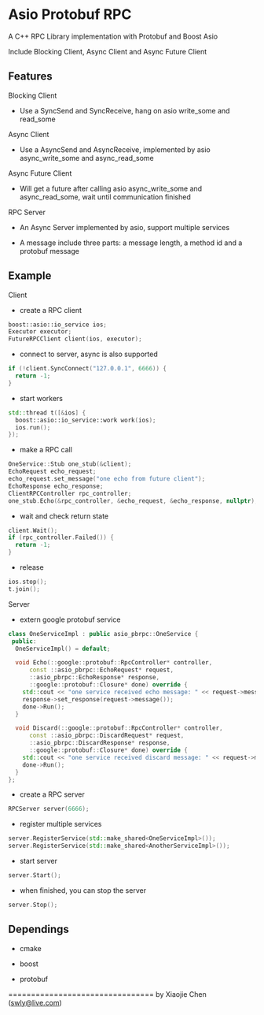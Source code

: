 # Asio Protobuf RPC

A C++ RPC Library implementation with Protobuf and Boost Asio

Include Blocking Client, Async Client and Async Future Client


## Features

Blocking Client

* Use a SyncSend and SyncReceive, hang on asio write_some and read_some

Async Client

* Use a AsyncSend and AsyncReceive, implemented by asio async_write_some and async_read_some

Async Future Client

* Will get a future after calling asio async_write_some and async_read_some, wait until communication finished

RPC Server

* An Async Server implemented by asio, support multiple services

* A message include three parts: a message length, a method id and a protobuf message


## Example

Client

* create a RPC client

```c++
boost::asio::io_service ios;
Executor executor;
FutureRPCClient client(ios, executor);
```

* connect to server, async is also supported

```c++
if (!client.SyncConnect("127.0.0.1", 6666)) {
  return -1;
}
```

* start workers

```c++
std::thread t([&ios] {
  boost::asio::io_service::work work(ios);
  ios.run();
});
```

* make a RPC call

```c++
OneService::Stub one_stub(&client);
EchoRequest echo_request;
echo_request.set_message("one echo from future client");
EchoResponse echo_response;
ClientRPCController rpc_controller;
one_stub.Echo(&rpc_controller, &echo_request, &echo_response, nullptr);
```

* wait and check return state

```c++
client.Wait();
if (rpc_controller.Failed()) {
  return -1;
}
```

* release

```c++
ios.stop();
t.join();
```

Server

* extern google protobuf service

```c++
class OneServiceImpl : public asio_pbrpc::OneService {
 public:
  OneServiceImpl() = default;

  void Echo(::google::protobuf::RpcController* controller,
      const ::asio_pbrpc::EchoRequest* request,
      ::asio_pbrpc::EchoResponse* response,
      ::google::protobuf::Closure* done) override {
    std::cout << "one service received echo message: " << request->message() << std::endl;
    response->set_response(request->message());
    done->Run();
  }

  void Discard(::google::protobuf::RpcController* controller,
      const ::asio_pbrpc::DiscardRequest* request,
      ::asio_pbrpc::DiscardResponse* response,
      ::google::protobuf::Closure* done) override {
    std::cout << "one service received discard message: " << request->message() << std::endl;
    done->Run();
  }
};
```

* create a RPC server

```c++
RPCServer server(6666);
```

* register multiple services

```c++
server.RegisterService(std::make_shared<OneServiceImpl>());
server.RegisterService(std::make_shared<AnotherServiceImpl>());
```

* start server

```c++
server.Start();
```

* when finished, you can stop the server

```c++
server.Stop();
```


## Dependings

* cmake

* boost

* protobuf


================================
by Xiaojie Chen (swly@live.com)

